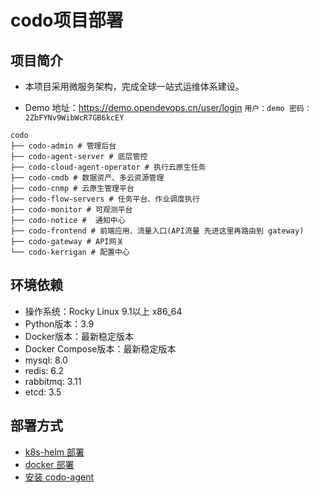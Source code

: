 # codo项目部署

## 项目简介

- 本项目采用微服务架构，完成全球一站式运维体系建设。

- Demo 地址：https://demo.opendevops.cn/user/login  `用户：demo 密码：2ZbFYNv9WibWcR7GB6kcEY`

```text
codo
├── codo-admin # 管理后台
├── codo-agent-server # 底层管控
├── codo-cloud-agent-operator # 执行云原生任务
├── codo-cmdb # 数据资产、多云资源管理
├── codo-cnmp # 云原生管理平台
├── codo-flow-servers # 任务平台、作业调度执行
├── codo-monitor # 可观测平台
├── codo-notice #  通知中心
├── codo-frontend # 前端应用、流量入口(API流量 先进这里再路由到 gateway)
├── codo-gateway # API网关
└── codo-kerrigan # 配置中心

```

## 环境依赖

- 操作系统：Rocky Linux 9.1以上 x86_64
- Python版本：3.9
- Docker版本：最新稳定版本
- Docker Compose版本：最新稳定版本
- mysql: 8.0
- redis: 6.2
- rabbitmq: 3.11
- etcd: 3.5

## 部署方式
- [k8s-helm 部署](./helm-deploy/README.md)
- [docker 部署](./docker-deploy/README.md)
- [安装 codo-agent](./codo-agent-install-steps.md)
